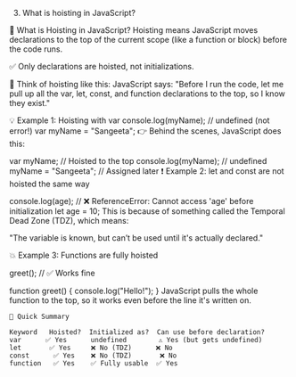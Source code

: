 3. What is hoisting in JavaScript?

🚀 What is Hoisting in JavaScript?
Hoisting means JavaScript moves declarations to the top of the current scope (like a function or block) before the code runs.

✅ Only declarations are hoisted, not initializations.

🧠 Think of hoisting like this:
JavaScript says: "Before I run the code, let me pull up all the var, let, const, and function declarations to the top, so I know they exist."

💡 Example 1: Hoisting with var
console.log(myName); // undefined (not error!)
var myName = "Sangeeta";
👉 Behind the scenes, JavaScript does this:

var myName; // Hoisted to the top
console.log(myName); // undefined
myName = "Sangeeta"; // Assigned later
❗ Example 2: let and const are not hoisted the same way

console.log(age); // ❌ ReferenceError: Cannot access 'age' before initialization
let age = 10;
This is because of something called the Temporal Dead Zone (TDZ), which means:

"The variable is known, but can’t be used until it's actually declared."

💥 Example 3: Functions are fully hoisted

greet(); // ✅ Works fine

function greet() {
console.log("Hello!");
}
JavaScript pulls the whole function to the top, so it works even before the line it's written on.

```text
🧠 Quick Summary

Keyword	  Hoisted?	Initialized as?	 Can use before declaration?
var	     ✅ Yes	    undefined	     ⚠️ Yes (but gets undefined)
let	      ✅ Yes	    ❌ No (TDZ)	    ❌ No
const	   ✅ Yes	❌ No (TDZ)	     ❌ No
function   ✅ Yes	✅ Fully usable	✅ Yes
```
